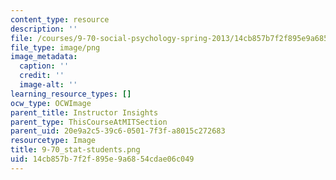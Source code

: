 ```yaml
---
content_type: resource
description: ''
file: /courses/9-70-social-psychology-spring-2013/14cb857b7f2f895e9a6854cdae06c049_9-70_stat-students.png
file_type: image/png
image_metadata:
  caption: ''
  credit: ''
  image-alt: ''
learning_resource_types: []
ocw_type: OCWImage
parent_title: Instructor Insights
parent_type: ThisCourseAtMITSection
parent_uid: 20e9a2c5-39c6-0501-7f3f-a8015c272683
resourcetype: Image
title: 9-70_stat-students.png
uid: 14cb857b-7f2f-895e-9a68-54cdae06c049
---
```

